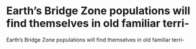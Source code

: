 # Earth’s Bridge Zone populations will find themselves in old familiar terri-

Earth’s Bridge Zone populations will find themselves in old familiar terri-